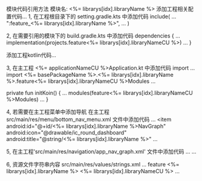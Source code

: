 模块代码引用方法
模块名: <%= librarys[idx].libraryName %>
添加工程相关配置代码...
1, 在工程根目录下的 setting.gradle.kts 中添加代码
include(
 ...
  ":feature_<%= librarys[idx].libraryName %>",
 ...
)

2, 在需要引用的模块下的 build.gradle.kts 中添加代码
dependencies {
 ...
  implementation(projects.feature<%= librarys[idx].libraryNameCU %>)
 ...
}

添加工程kotlin代码...

3, 在主工程 <%= applicationNameCU %>Application.kt 中添加代码
import ...
  import <%= basePackageName %>.<%= librarys[idx].libraryName %>.feature<%= librarys[idx].libraryNameCU %>Modules
...


private fun initKoin() {
...
  modules(feature<%= librarys[idx].libraryNameCU %>Modules)
...
}



4, 若需要在主工程菜单中添加导航
在主工程 src/main/res/menu/bottom_nav_menu.xml 文件中添加代码
...
  <item android:id="@+id/<%= librarys[idx].libraryName %>NavGraph"
        android:icon="@drawable/ic_round_dashboard"
        android:title="@string/<%= librarys[idx].libraryName %>"
...


5, 在主工程'src/main/res/navigation/app_nav_graph.xml' 文件中添加代码
...
  <include app:graph="@navigation/feature_<%= librarys[idx].libraryName %>_nav_graph" />
...

6, 资源文件字符串内容 src/main/res/values/strings.xml
...
  <string name="feature_<%= librarys[idx].libraryName %>">feature <%= librarys[idx].libraryName %></string>
  <string name="<%= librarys[idx].libraryName %>"><%= librarys[idx].libraryNameCU %></string>
...